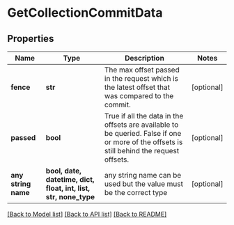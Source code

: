 # GetCollectionCommitData


## Properties
Name | Type | Description | Notes
------------ | ------------- | ------------- | -------------
**fence** | **str** | The max offset passed in the request which is the latest offset that was compared to the commit. | [optional] 
**passed** | **bool** | True if all the data in the offsets are available to be queried. False if one or more of the offsets is still behind the request offsets. | [optional] 
**any string name** | **bool, date, datetime, dict, float, int, list, str, none_type** | any string name can be used but the value must be the correct type | [optional]

[[Back to Model list]](../README.md#documentation-for-models) [[Back to API list]](../README.md#documentation-for-api-endpoints) [[Back to README]](../README.md)


